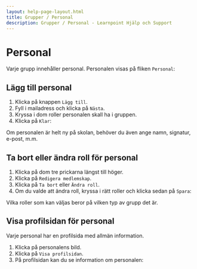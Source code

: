 ```yaml
---
layout: help-page-layout.html
title: Grupper / Personal
description: Grupper / Personal - Learnpoint Hjälp och Support
---
```


# Personal

<!-- only-in-swedish.html -->

Varje grupp innehåller personal. Personalen visas på fliken `Personal`:

<!-- desktop-screenshot.html, { src: "_assets/staff.png", alt: "Personal", theme: "light" } -->


## Lägg till personal

1. Klicka på knappen `Lägg till`.
2. Fyll i mailadress och klicka på `Nästa`.
3. Kryssa i dom roller personalen skall ha i gruppen.
4. Klicka på `Klar`:

<!-- desktop-recording.html, { src: "_assets/add-staff.mp4", alt: "Lägg till personal", theme: "light" } -->

Om personalen är helt ny på skolan, behöver du även ange namn, signatur, e-post, m.m.


## Ta bort eller ändra roll för personal

1. Klicka på dom tre prickarna längst till höger.
2. Klicka på `Redigera medlemskap`.
3. Klicka på `Ta bort` eller `Ändra roll`.
4. Om du valde att ändra roll, kryssa i rätt roller och klicka sedan på `Spara`:

<!-- desktop-recording.html, { src: "_assets/edit-staff-membership.mp4", alt: "Ta bort eller ändra roll för personal", theme: "light" } -->

Vilka roller som kan väljas beror på vilken typ av grupp det är.


## Visa profilsidan för personal

Varje personal har en profilsida med allmän information.

1. Klicka på personalens bild.
2. Klicka på `Visa profilsidan`.
3. På profilsidan kan du se information om personalen:

<!-- desktop-recording.html, { src: "_assets/view-staff-profile-page.mp4", alt: "Visa profilsidan för en personal", theme: "light" } -->


